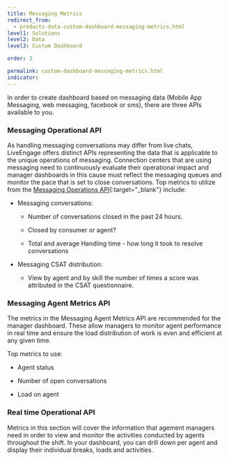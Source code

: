 ```yaml
---
title: Messaging Metrics
redirect_from:
  - products-data-custom-dashboard-messaging-metrics.html
level1: Solutions
level2: Data
level3: Custom Dashboard

order: 3

permalink: custom-dashboard-messaging-metrics.html
indicator:
---
```


In order to create dashboard based on messaging data (Mobile App Messaging, web messaging, facebook or sms), there are three APIs available to you.

### Messaging Operational API

As handling messaging conversations may differ from live chats, LiveEngage offers distinct APIs representing the data that is applicable to the unique operations of messaging.  Connection centers that are using messaging need to continuously evaluate their operational impact and manager dashboards in this cause must reflect the messaging queues and monitor the pace that is set to close conversations. Top metrics to utilize from the [Messaging Operations API](data-messaging-operations-overview.html){:target="_blank"} include:

* Messaging conversations: 

	* Number of conversations closed in the past 24 hours.

	* Closed  by consumer or agent? 

	* Total and average Handling time - how long it took to resolve conversations

* Messaging CSAT distribution:

	* View by agent and by skill the number of times a score was attributed in the CSAT questionnaire.  

### Messaging Agent Metrics API 

The metrics in the Messaging Agent Metrics API are recommended for the manager dashboard.  These allow managers to monitor agent performance in real time and ensure the load distribution of work is even and efficient at any given time. 

Top metrics to use:

* Agent status

* Number of open conversations

* Load on agent

### Real time Operational API

Metrics in this section will cover the information that agement managers need in order to view and monitor the activities conducted by agents throughout the shift.  In your dashboard, you can drill down per agent and display their individual breaks, loads and activities. 
